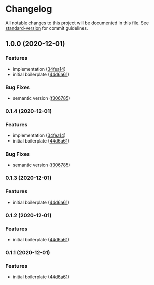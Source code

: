 # Changelog

All notable changes to this project will be documented in this file. See [standard-version](https://github.com/conventional-changelog/standard-version) for commit guidelines.

## 1.0.0 (2020-12-01)


### Features

* implementation ([34fea14](https://github.com/open-derock/runtime-identity/commit/34fea14b9525ab7cf42518863e2a31a95ebd418e))
* initial boilerplate ([44d6a61](https://github.com/open-derock/runtime-identity/commit/44d6a61b31172de237acbb4a73a5f8a9525aa482))


### Bug Fixes

* semantic version ([f306785](https://github.com/open-derock/runtime-identity/commit/f3067857c018b6732a9a7c805517b1cb61f716e1))

### 0.1.4 (2020-12-01)


### Features

* implementation ([34fea14](https://github.com/open-derock/runtime-identity/commit/34fea14b9525ab7cf42518863e2a31a95ebd418e))
* initial boilerplate ([44d6a61](https://github.com/open-derock/runtime-identity/commit/44d6a61b31172de237acbb4a73a5f8a9525aa482))


### Bug Fixes

* semantic version ([f306785](https://github.com/open-derock/runtime-identity/commit/f3067857c018b6732a9a7c805517b1cb61f716e1))

### 0.1.3 (2020-12-01)


### Features

* initial boilerplate ([44d6a61](https://github.com/open-derock/runtime-identity/commit/44d6a61b31172de237acbb4a73a5f8a9525aa482))

### 0.1.2 (2020-12-01)


### Features

* initial boilerplate ([44d6a61](https://github.com/open-derock/runtime-identity/commit/44d6a61b31172de237acbb4a73a5f8a9525aa482))

### 0.1.1 (2020-12-01)


### Features

* initial boilerplate ([44d6a61](https://github.com/open-derock/runtime-identity/commit/44d6a61b31172de237acbb4a73a5f8a9525aa482))
